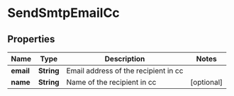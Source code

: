 
# SendSmtpEmailCc

## Properties
Name | Type | Description | Notes
------------ | ------------- | ------------- | -------------
**email** | **String** | Email address of the recipient in cc | 
**name** | **String** | Name of the recipient in cc |  [optional]



